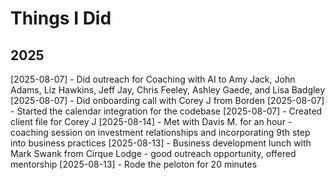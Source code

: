 # Things I Did

## 2025

[2025-08-07] - Did outreach for Coaching with AI to Amy Jack, John Adams, Liz Hawkins, Jeff Jay, Chris Feeley, Ashley Gaede, and Lisa Badgley
[2025-08-07] - Did onboarding call with Corey J from Borden
[2025-08-07] - Started the calendar integration for the codebase
[2025-08-07] - Created client file for Corey J
[2025-08-14] - Met with Davis M. for an hour - coaching session on investment relationships and incorporating 9th step into business practices
[2025-08-13] - Business development lunch with Mark Swank from Cirque Lodge - good outreach opportunity, offered mentorship
[2025-08-13] - Rode the peloton for 20 minutes